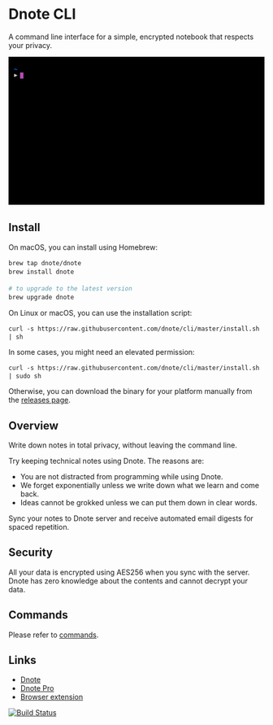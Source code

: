 # Dnote CLI

A command line interface for a simple, encrypted notebook that respects your privacy.

![Dnote](assets/dnote.gif)

## Install

On macOS, you can install using Homebrew:

```sh
brew tap dnote/dnote
brew install dnote

# to upgrade to the latest version
brew upgrade dnote
```

On Linux or macOS, you can use the installation script:

    curl -s https://raw.githubusercontent.com/dnote/cli/master/install.sh | sh

In some cases, you might need an elevated permission:

    curl -s https://raw.githubusercontent.com/dnote/cli/master/install.sh | sudo sh

Otherwise, you can download the binary for your platform manually from the [releases page](https://github.com/dnote/cli/releases).

## Overview

Write down notes in total privacy, without leaving the command line.

Try keeping technical notes using Dnote. The reasons are:

- You are not distracted from programming while using Dnote.
- We forget exponentially unless we write down what we learn and come back.
- Ideas cannot be grokked unless we can put them down in clear words.

Sync your notes to Dnote server and receive automated email digests for spaced repetition.

## Security

All your data is encrypted using AES256 when you sync with the server. Dnote has zero knowledge about the contents and cannot decrypt your data.

## Commands

Please refer to [commands](/COMMANDS.md).

## Links

- [Dnote](https://dnote.io)
- [Dnote Pro](https://dnote.io/pricing)
- [Browser extension](https://github.com/dnote/browser-extension)

[![Build Status](https://semaphoreci.com/api/v1/dnote/cli/branches/master/badge.svg)](https://semaphoreci.com/dnote/cli)
